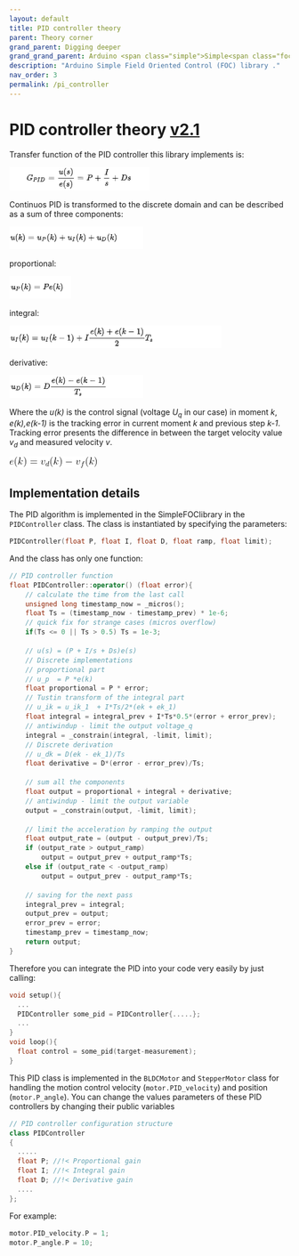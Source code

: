 ```yaml
---
layout: default
title: PID controller theory
parent: Theory corner
grand_parent: Digging deeper
grand_grand_parent: Arduino <span class="simple">Simple<span class="foc">FOC</span>library</span>
description: "Arduino Simple Field Oriented Control (FOC) library ."
nav_order: 3
permalink: /pi_controller
---
```


 
# PID controller theory [v2.1](https://github.com/simplefoc/Arduino-FOC/releases)
Transfer function of the PID controller this library implements is:

<p><img src="./extras/Images/contPID.png" /></p>

Continuos PID is transformed to the discrete domain and can be described as a sum of three components:

<p><img src="./extras/Images/PID_eq.png" /></p>

proportional: 
<p><img src="./extras/Images/PID_pro.png" /></p>
integral: 
<p><img src="./extras/Images/PID_int.png" /></p>
derivative: 
<p><img src="./extras/Images/PID_der.png" /></p>

Where the <i>u(k)</i> is the control signal (voltage <i>U<sub>q</sub></i> in our case) in moment <i>k</i>, <i>e(k),e(k-1)</i> is the tracking error in current moment <i>k</i> and previous step <i>k-1</i>. Tracking error presents the difference in between the target velocity value <i>v<sub>d</sub></i> and measured velocity <i>v</i>. 


<p><img src="./extras/Images/track.png" /></p>


## Implementation details
The PID algorithm is implemented in the  <span class="simple">Simple<span class="foc">FOC</span>library</span> in the `PIDController` class. The class is instantiated by specifying the parameters:
```cpp
PIDController(float P, float I, float D, float ramp, float limit);
```
And the class has only one function:
```cpp
// PID controller function
float PIDController::operator() (float error){
    // calculate the time from the last call
    unsigned long timestamp_now = _micros();
    float Ts = (timestamp_now - timestamp_prev) * 1e-6;
    // quick fix for strange cases (micros overflow)
    if(Ts <= 0 || Ts > 0.5) Ts = 1e-3; 

    // u(s) = (P + I/s + Ds)e(s)
    // Discrete implementations
    // proportional part 
    // u_p  = P *e(k)
    float proportional = P * error;
    // Tustin transform of the integral part
    // u_ik = u_ik_1  + I*Ts/2*(ek + ek_1)
    float integral = integral_prev + I*Ts*0.5*(error + error_prev);
    // antiwindup - limit the output voltage_q
    integral = _constrain(integral, -limit, limit);
    // Discrete derivation
    // u_dk = D(ek - ek_1)/Ts
    float derivative = D*(error - error_prev)/Ts;

    // sum all the components
    float output = proportional + integral + derivative;
    // antiwindup - limit the output variable
    output = _constrain(output, -limit, limit);

    // limit the acceleration by ramping the output
    float output_rate = (output - output_prev)/Ts;
    if (output_rate > output_ramp)
        output = output_prev + output_ramp*Ts;
    else if (output_rate < -output_ramp)
        output = output_prev - output_ramp*Ts;

    // saving for the next pass
    integral_prev = integral;
    output_prev = output;
    error_prev = error;
    timestamp_prev = timestamp_now;
    return output;
}
```
Therefore you can integrate the PID into your code very easily by just calling:
```cpp
void setup(){
  ...
  PIDController some_pid = PIDController{.....};
  ...
}
void loop(){
  float control = some_pid(target-measurement);
} 
```

This PID class is implemented in the `BLDCMotor` and `StepperMotor` class for handling the motion control velocity (`motor.PID_velocity`) and position (`motor.P_angle`). You can change the values parameters of these PID controllers by changing their public variables
```cpp
// PID controller configuration structure
class PIDController
{
  .....
  float P; //!< Proportional gain 
  float I; //!< Integral gain 
  float D; //!< Derivative gain 
  ....
};
```
For example: 
```cpp
motor.PID_velocity.P = 1;
motor.P_angle.P = 10;
```